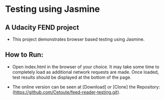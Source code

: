 # Testing using Jasmine 


## A Udacity FEND project

* This project demonstrates browser based testing using Jasmine.

## How to Run:
* Open index.html in the browser of your choice. It may take some time to completely load as additional network requests are made. Once loaded, test results should be displayed at the bottom of the page.

* The online version can be seen at 
[Download] or [Clone] the Repository:(https://github.com/Cetoute/feed-reader-testing.git).